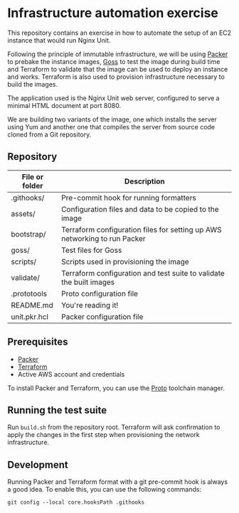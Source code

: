 # Infrastructure automation exercise

This repository contains an exercise in how to automate the setup of an EC2 instance that would run Nginx Unit.

Following the principle of immutable infrastructure, we will be using [Packer](https://www.packer.io/) to prebake
the instance images, [Goss](https://github.com/goss-org/goss) to test the image during build time and Terraform to 
validate that the image can be used to deploy an instance and works. Terraform is also used to provision infrastructure
necessary to build the images.

The application used is the Nginx Unit web server, configured to serve a minimal HTML document at port 8080.

We are building two variants of the image, one which installs the server using Yum and another one that compiles
the server from source code cloned from a Git repository.

## Repository

| File or folder | Description                                                               |
|----------------|---------------------------------------------------------------------------|
| .githooks/     | Pre-commit hook for running formatters                                    |
| assets/        | Configuration files and data to be copied to the image                    |
| bootstrap/     | Terraform configuration files for setting up AWS networking to run Packer |
| goss/          | Test files for Goss                                                       |
| scripts/       | Scripts used in provisioning the image                                    |
| validate/      | Terraform configuration and test suite to validate the built images       |
| .prototools    | Proto configuration file                                                  |
| README.md      | You're reading it!                                                        |
| unit.pkr.hcl   | Packer configuration file                                                 |

## Prerequisites

- [Packer](https://www.packer.io/)
- [Terraform](https://www.terraform.io/)
- Active AWS account and credentials

To install Packer and Terraform, you can use the [Proto](https://moonrepo.dev/proto) toolchain manager.

## Running the test suite

Run `build.sh` from the repository root. Terraform will ask confirmation to apply the changes in the first step when
provisioning the network infrastructure.

## Development

Running Packer and Terraform format with a git pre-commit hook is always a good idea. To enable this, you can use the
following commands:
```shell
git config --local core.hooksPath .githooks
```
